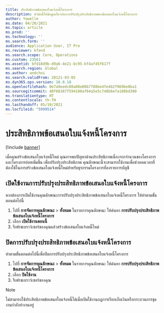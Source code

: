 ```yaml
---
title: ประสิทธิภาพข้อเสนอใบแจ้งหนี้โครงการ
description: หัวข้อนี้ให้ข้อมูลเกี่ยวกับการปรับปรุงประสิทธิภาพของข้อเสนอใบแจ้งหนี้โครงการ
author: Yowelle
ms.date: 04/20/2021
ms.topic: article
ms.prod: ''
ms.technology: ''
ms.search.form: ''
audience: Application User, IT Pro
ms.reviewer: kfend
ms.search.scope: Core, Operations
ms.custom: 23561
ms.assetid: bfd18d9b-d9a6-4e21-bc95-bf4af45f617f
ms.search.region: Global
ms.author: andchoi
ms.search.validFrom: 20121-03-05
ms.dyn365.ops.version: 10.0.18
ms.openlocfilehash: 0e7a9eedc80a88e80b7788be4fe4b2f969be8ba1
ms.sourcegitcommit: 40f68387f594180af64a5e5c748b6efa188bd300
ms.translationtype: HT
ms.contentlocale: th-TH
ms.lasthandoff: 05/10/2021
ms.locfileid: "5999514"
---
```

# <a name="project-invoice-proposal-performance"></a>ประสิทธิภาพข้อเสนอใบแจ้งหนี้โครงการ

[!include [banner](../includes/banner.md)]

เมื่อคุณสร้างข้อเสนอใบแจ้งหนี้ใหม่ คุณอาจพบปัญหาด้านประสิทธิภาพเนื่องจากจำนวนของโครงการและโครงการย่อยเพิ่มขึ้น เพื่อปรับปรุงประสิทธิภาพ คุณลักษณะนี้จะสามารถใช้งานเพื่อช่วยลดเวลาที่ต้องใช้ในการสร้างข้อเสนอใบแจ้งหนี้ใหม่สำหรับธุรกรรมโครงการที่ลงรายการบัญชี

## <a name="enable-project-invoice-proposal-performance-enhancement"></a>เปิดใช้งานการปรับปรุงประสิทธิภาพข้อเสนอใบแจ้งหนี้โครงการ
หากต้องการเปิดใช้งานคุณลักษณะการปรับปรุงประสิทธิภาพข้อเสนอใบแจ้งหนี้โครงการ ให้ทำตามขั้นตอนต่อไปนี้

1.  ไปที่ **การจัดการคุณลักษณะ** > **ทั้งหมด** ในรายการคุณลักษณะ ให้ค้นหา **การปรับปรุงประสิทธิภาพข้อเสนอใบแจ้งหนี้โครงการ**
2.  เลือก **เปิดใช้งานตอนนี้**
3.  รีเฟรชเบราว์เซอร์ของคุณแล้วสร้างข้อเสนอใบแจ้งหนี้ใหม่

## <a name="turn-off-project-invoice-proposal-performance-enhancement"></a>ปิดการปรับปรุงประสิทธิภาพข้อเสนอใบแจ้งหนี้โครงการ
ทำตามขั้นตอนต่อไปนี้เพื่อปิดการปรับปรุงประสิทธิภาพข้อเสนอใบแจ้งหนี้โครงการ

1.  ไปที่ **การจัดการคุณลักษณะ** > **ทั้งหมด** ในรายการคุณลักษณะ ให้ค้นหา **การปรับปรุงประสิทธิภาพข้อเสนอใบแจ้งหนี้โครงการ**
2.  เลือก **ปิดใช้งาน**
3.  รีเฟรชเบราว์เซอร์ของคุณ

> [!NOTE]
> ไม่สามารถใช้ประสิทธิภาพข้อเสนอใบแจ้งหนี้ได้เมื่อเปิดใช้งานกฎการเรียกเก็บเงินหรือกระบวนการชุดงานกำลังทำงานอยู่
